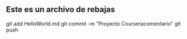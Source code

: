## Este es un archivo de rebajas

git add HelloWorld.md
git commit -m "Proyecto Courseracomentario"
git push
